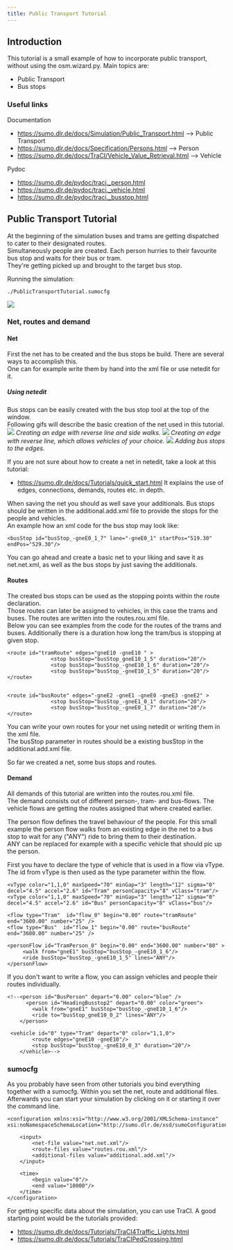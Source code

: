 ```yaml
---
title: Public Transport Tutorial
---
```


## Introduction
This tutorial is a small example of how to incorporate public transport, without
using the osm.wizard.py.
Main topics are:
*   Public Transport
*   Bus stops

### Useful links
Documentation
* https://sumo.dlr.de/docs/Simulation/Public_Transport.html --> Public Transport
* https://sumo.dlr.de/docs/Specification/Persons.html --> Person
* https://sumo.dlr.de/docs/TraCI/Vehicle_Value_Retrieval.html --> Vehicle

Pydoc
* https://sumo.dlr.de/pydoc/traci._person.html
* https://sumo.dlr.de/pydoc/traci._vehicle.html
* https://sumo.dlr.de/pydoc/traci._busstop.html

## Public Transport Tutorial
At the beginning of the simulation buses and trams are getting dispatched to cater to their designated routes.\
Simultaneously people are created. Each person hurries to their favourite bus stop and waits for their bus or tram.\
They're getting picked up and brought to the target bus stop.

Running the simulation:
```
./PublicTransportTutorial.sumocfg
```
![](../images/PublicTransport01.gif)

### Net, routes and demand
#### Net
First the net has to be created and the bus stops be build. There are several ways to accomplish this.\
One can for example write them by hand into the xml file or use netedit for it.

##### Using netedit
Bus stops can be easily created with the bus stop tool at the top of the window.\
Following gifs will describe the basic creation of the net used in this tutorial.
![](../images/PublicTransport02.gif)
*Creating an edge with reverse line and side walks.*
![](../images/PublicTransport03.gif)
*Creating an edge with reverse line, which allows vehicles of your choice.*
![](../images/PublicTransport04.gif)
*Adding bus stops to the edges.*

If you are not sure about how to create a net in netedit, take a look at this tutorial:
* https://sumo.dlr.de/docs/Tutorials/quick_start.html
It explains the use of edges, connections, demands, routes etc. in depth.

When saving the net you should as well save your additionals.
Bus stops should be written in the additional.add.xml file to provide the stops for the people and vehicles.\
An example how an xml code for the bus stop may look like:
```
<busStop id="busStop_-gneE0_1_7" lane="-gneE0_1" startPos="519.30" endPos="529.30"/>
```
You can go ahead and create a basic net to your liking and save it as net.net.xml,
as well as the bus stops by just saving the additionals.

#### Routes
The created bus stops can be used as the stopping points within the route declaration.\
Those routes can later be assigned to vehicles, in this case the trams and buses.
The routes are written into the routes.rou.xml file.\
Below you can see examples from the code for the routes of the trams and buses.
Additionally there is a duration how long the tram/bus is stopping at given stop.
```
<route id="tramRoute" edges="gneE10 -gneE10 " >
              <stop busStop="busStop_gneE10_1_5" duration="20"/>
              <stop busStop="busStop_-gneE10_1_6" duration="20"/>
              <stop busStop="busStop_-gneE10_1_5" duration="20"/>
</route>


<route id="busRoute" edges="-gneE2 -gneE1 -gneE0 -gneE3 -gneE2" >
              <stop busStop="busStop_-gneE1_0_1" duration="20"/>
              <stop busStop="busStop_-gneE0_1_7" duration="20"/>
</route>
```
You can write your own routes for your net using netedit or writing them in the xml file.\
The busStop parameter in routes should be a existing busStop in the additional.add.xml file.

So far we created a net, some bus stops and routes.

#### Demand
All demands of this tutorial are written into the routes.rou.xml file.\
The demand consists out of different person-, tram- and bus-flows. The vehicle flows are
getting the routes assigned that where created earlier.

The person flow defines the travel behaviour of the people. For this small example
the person flow walks from an existing edge in the net to a bus stop to wait for
any ("ANY") ride to bring them to their destination.\
ANY can be replaced for example with a specific vehicle that should pic up the person.

First you have to declare the type of vehicle that is used in a flow via vType.
The id from vType is then used as the type parameter within the flow.
```
<vType color="1,1,0" maxSpeed="70" minGap="3" length="12" sigma="0" decel="4.5" accel="2.6" id="Tram" personCapacity="8" vClass="tram"/>
<vType color="1,1,0" maxSpeed="70" minGap="3" length="12" sigma="0" decel="4.5" accel="2.6" id="Bus" personCapacity="8" vClass="bus"/>

<flow type="Tram"  id="flow_0" begin="0.00" route="tramRoute" end="3600.00" number="25" />
<flow type="Bus"  id="flow_1" begin="0.00" route="busRoute" end="3600.00" number="25" />

<personFlow id="TramPerson_0" begin="0.00" end="3600.00" number="80" >
     <walk from="gneE1" busStop="busStop_-gneE10_1_6"/>
     <ride busStop="busStop_-gneE10_1_5" lines="ANY"/>   
</personFlow>
```
If you don't want to write a flow, you can assign vehicles and people their routes
individually.
```
<!--<person id="BusPerson" depart="0.00" color="blue" />
      <person id="HeadingBusstop2" depart="0.00" color="green">
        <walk from="gneE1" busStop="busStop_-gneE10_1_6"/>
        <ride to="busStop_gneE10_0_2" lines="ANY"/>   
    </person>

 <vehicle id="0" type="Tram" depart="0" color="1,1,0">
        <route edges="gneE10 -gneE10"/>
        <stop busStop="busStop_-gneE10_0_3" duration="20"/>
    </vehicle>-->
```
### sumocfg
As you probably have seen from other tutorials you bind everything together
with a sumocfg. Within you set the net, route and additional files.\
Afterwards you can start your simulation by clicking on it or starting it over the
command line.
```
<configuration xmlns:xsi="http://www.w3.org/2001/XMLSchema-instance" xsi:noNamespaceSchemaLocation="http://sumo.dlr.de/xsd/sumoConfiguration.xsd">

    <input>
        <net-file value="net.net.xml"/>
        <route-files value="routes.rou.xml"/>
        <additional-files value="additional.add.xml"/>
    </input>

    <time>
        <begin value="0"/>
        <end value="10000"/>
    </time>
</configuration>
```
For getting specific data about the simulation, you can use TraCI.
A good starting point would be the tutorials provided:
* https://sumo.dlr.de/docs/Tutorials/TraCI4Traffic_Lights.html
* https://sumo.dlr.de/docs/Tutorials/TraCIPedCrossing.html
